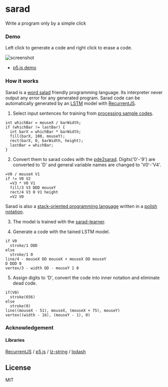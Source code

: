 sarad
======================

Write a program only by a simple click

### Demo

Left click to generate a code and right click to erase a code.

![screenshot](http://abagames.sakura.ne.jp/16/sarad/screenshot.gif)

* [p5.js demo](http://abagames.sakura.ne.jp/16/sarad/app/index.html)

### How it works

Sarad is a [word salad](https://en.wikipedia.org/wiki/Word_salad) friendly programming language.
Its interpreter never output any error for any generated program.
Sarad code can be automatically generated by an [LSTM](https://en.wikipedia.org/wiki/Long_short-term_memory) model 
with [RecurrentJS](http://cs.stanford.edu/people/karpathy/recurrentjs/).

1. Select input sentences for training from 
[processing sample codes](https://github.com/processing/processing-docs/tree/master/content/examples).

```
int whichBar = mouseX / barWidth;
if (whichBar != lastBar) {
  int barX = whichBar * barWidth;
  fill(barX, 100, mouseY);
  rect(barX, 0, barWidth, height);
  lastBar = whichBar;
}
```

2. Convert them to sarad codes with the [pde2sarad](https://github.com/abagames/pde2sarad).
Digits('0'-'9') are converted to 'D' and general variable names are changed to 'V0'-'V4'.

```
=V0 / mouseX V1
if != V0 V2
  =V3 * V0 V1
  fill/3 V3 DDD mouseY
  rect/4 V3 0 V1 height
  =V2 V0
```

Sarad is also a [stack-oriented programming language](https://en.wikipedia.org/wiki/Stack-oriented_programming_language) 
written in a [polish notation](https://en.wikipedia.org/wiki/Polish_notation).

3. The model is trained with the [sarad-learner](https://github.com/abagames/sarad-learner).

4. Generate a code with the tained LSTM model.

```
if V0
  stroke/1 DDD
else
  stroke/1 0
line/4 - mouseX DD mouseX + mouseX DD mouseY
D DDD 0
vertex/3 - width DD - mouseY 1 0
```

5. Assign digits to 'D', convert the code into inner notation and eliminate dead code.

```
if(V0)
  stroke(656)
else
  stroke(0)
line((mouseX - 51), mouseX, (mouseX + 75), mouseY)
vertex((width - 16), (mouseY - 1), 0)
```

### Acknowledgement

#### Libraries

[RecurrentJS](https://github.com/karpathy/recurrentjs) /
[p5.js](http://p5js.org/) /
[lz-string](http://pieroxy.net/blog/pages/lz-string/index.html) /
[lodash](https://lodash.com/)

License
----------
MIT
